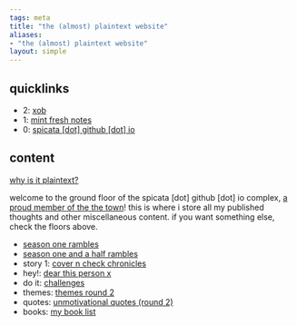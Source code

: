 ```yaml
---
tags: meta 
title: "the (almost) plaintext website"
aliases:
- "the (almost) plaintext website"
layout: simple
---
```


## quicklinks

- 2: [xob](xkcdob/index.md)
- 1: [mint fresh notes](mint-fresh-notes/index.md)
- 0: [spicata [dot] github [dot] io](index.md)

## content

[why is it plaintext?](plaintext)

welcome to the ground floor of the spicata [dot] github [dot] io complex, [a proud member of the the town](theTown.md)! this is where i store all my published thoughts and other miscellaneous content. if you want something else, check the floors above.

- [season one rambles](rambleOne.md)
- [season one and a half rambles](oneHalfRambles.md)
- story 1: [cover n check chronicles](coverCheckChronicles.md)
- hey!: [dear this person x](dearX.md)
- do it: [challenges](challenges.md)
- themes: [themes round 2](themes.md)
- quotes: [unmotivational quotes (round 2)](unmotivational.md)
- books: [my book list](booklist.md)